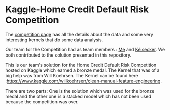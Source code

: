 # Kaggle-Home Credit Default Risk Competition

The [competition page](https://www.kaggle.com/c/home-credit-default-risk) has all the details about the data and some very interesting kernels that do some data analysis.

Our team for the Competition had as team members : [Me](https://www.kaggle.com/maximeallard) and [Kéisecker](https://www.kaggle.com/maximek3). We both contributed to the solution presented in this repository.

This is our team's solution for the Home Credit Default Risk Competition hosted on Kaggle which earned a bronze medal. The Kernel that was of a big help was from Will Koehrsen. The Kernel can be found here :https://www.kaggle.com/willkoehrsen/clean-manual-feature-engineering. 

There are two parts: One is the solution which was used for the bronze medal and the other one is a stacked model which has not been used because the competition was over. 

